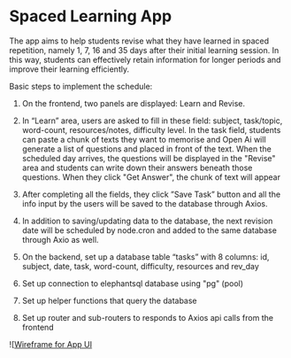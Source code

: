 # Spaced Learning App

The app aims to help students revise what they have learned in spaced repetition, namely 1, 7, 16 and 35 days after their initial learning session. In this way, students can effectively retain information for longer periods and improve their learning efficiently. 

Basic steps to implement the schedule: 

1) On the frontend, two panels are displayed:  Learn and Revise.

2) In “Learn” area, users are asked to fill in  these field: subject, task/topic, word-count, resources/notes, difficulty level. In the task field, students can paste a chunk of texts they want to memorise and Open Ai will generate a list of questions and placed in front of the text.  When the scheduled day arrives, the questions will be displayed in the "Revise" area and students can write down their answers beneath those questions.  When they click "Get Answer", the chunk of text will appear 

3) After completing all the fields, they click ”Save Task” button and all the info input by the users will be saved to the database through Axios.

4) In addition to saving/updating data to the database,  the next revision date will be scheduled by node.cron and added to the same database through Axio as well. 

5) On the backend, set up a database table “tasks” with 8 columns: id, subject, date, task, word-count, difficulty, resources and rev_day

6) Set up connection to elephantsql  database using "pg" (pool)

7) Set up helper functions that query the database

8) Set up router and sub-routers to responds to Axios api calls from the frontend



![[Wireframe for App UI](https://github.com/JeremyXZ/spaced-learning-frontend/blob/main/src/images/learning-app%20wireframe.png)


